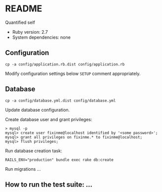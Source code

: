 # README

Quantified self

* Ruby version: 2.7
* System dependencies: none


## Configuration

    cp -a config/application.rb.dist config/application.rb

Modify configuration settings below `SETUP` comment appropriately.


## Database

    cp -a config/database.yml.dist config/database.yml

Update database configuration.

Create database user and grant privileges:

    > mysql -p
    mysql> create user fixinme@localhost identified by '<some password>';
    mysql> grant all privileges on fixinme.* to fixinme@localhost;
    mysql> flush privileges;

Run database creation task:

    RAILS_ENV="production" bundle exec rake db:create 

Run migrations ...


## How to run the test suite: ...
